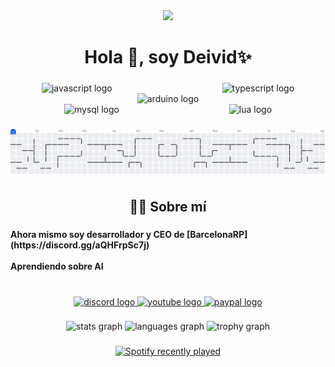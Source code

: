 <div align="center">
  <img src="https://visitor-badge.laobi.icu/badge?page_id=cdeivid.cdeivid&left_color=darkgoldenrod&right_color=deeppink&left_text=Visitas"  />
</div>

###

<h1 align="center">Hola 👋, soy Deivid✨</h1>

###

<div align="center">
  <img src="https://cdn.jsdelivr.net/gh/devicons/devicon/icons/javascript/javascript-original.svg" height="40" alt="javascript logo"  />
  <img width="168" />
  <img src="https://cdn.jsdelivr.net/gh/devicons/devicon/icons/typescript/typescript-original.svg" height="40" alt="typescript logo"  />
  <img width="168" />
  <img src="https://cdn.jsdelivr.net/gh/devicons/devicon/icons/arduino/arduino-original.svg" height="40" alt="arduino logo"  />
  <img width="168" />
  <img src="https://cdn.jsdelivr.net/gh/devicons/devicon/icons/mysql/mysql-original.svg" height="40" alt="mysql logo"  />
  <img width="168" />
  <img src="https://cdn.jsdelivr.net/gh/devicons/devicon/icons/lua/lua-original.svg" height="40" alt="lua logo"  />
</div>

###

<picture>
  <source media="(prefers-color-scheme: dark)" srcset="https://raw.githubusercontent.com/cdeivid/cdeivid/output/pacman-contribution-graph-dark.svg">
  <source media="(prefers-color-scheme: light)" srcset="https://raw.githubusercontent.com/cdeivid/cdeivid/output/pacman-contribution-graph.svg">
  <img alt="pacman contribution graph" src="https://raw.githubusercontent.com/cdeivid/cdeivid/output/pacman-contribution-graph.svg">
</picture>

###

<h2 align="center">👨‍💻 Sobre mí</h2>

###

<h4 align="left">Ahora mismo soy desarrollador y CEO de [BarcelonaRP](https://discord.gg/aQHFrpSc7j)<br><br>Aprendiendo sobre AI</h4>

###

<br clear="both">

<div align="center">
  <a href="https://discord.gg/pyGreGXS4c" target="_blank">
    <img src="https://raw.githubusercontent.com/maurodesouza/profile-readme-generator/master/src/assets/icons/social/discord/default.svg" width="107" height="43" alt="discord logo"  />
  </a>
  <a href="https://www.youtube.com/@DarkDeivid/" target="_blank">
    <img src="https://raw.githubusercontent.com/maurodesouza/profile-readme-generator/master/src/assets/icons/social/youtube/default.svg" width="107" height="43" alt="youtube logo"  />
  </a>
  <a href="https://paypal.me/darkdeivid" target="_blank">
    <img src="https://raw.githubusercontent.com/maurodesouza/profile-readme-generator/master/src/assets/icons/social/paypal/default.svg" width="107" height="43" alt="paypal logo"  />
  </a>
</div>

###

<div align="center">
  <img src="https://github-readme-stats.vercel.app/api?username=cdeivid&hide_title=false&hide_rank=false&show_icons=true&include_all_commits=true&count_private=true&disable_animations=false&theme=dracula&locale=en&hide_border=false&order=1" height="150" alt="stats graph"  />
  <img src="https://github-readme-stats.vercel.app/api/top-langs?username=cdeivid&locale=es&hide_title=false&layout=compact&card_width=320&langs_count=5&theme=dracula&hide_border=false&order=2" height="150" alt="languages graph"  />
  <img src="https://github-profile-trophy.vercel.app?username=cdeivid&theme=dracula&column=-1&row=1&margin-w=8&margin-h=8&no-bg=false&no-frame=false&order=4" height="150" alt="trophy graph"  />
</div>

###

<div align="center">
  <a href="https://open.spotify.com/user/CDeivid">
    <img src="https://spotify-recently-played-readme.vercel.app/api?user=CDeivid&count=5&unique=false" alt="Spotify recently played"  />
  </a>
</div>

###
